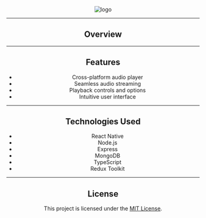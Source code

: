<div align="center">

![logo](https://github.com/michaelilkanayev1997/NovaSound/assets/93651794/2b5e6c0a-1a7e-4d2a-8869-ce237b01efea)

---

## Overview

---

## Features

- Cross-platform audio player
- Seamless audio streaming
- Playback controls and options
- Intuitive user interface

---

## Technologies Used

- React Native
- Node.js
- Express
- MongoDB
- TypeScript
- Redux Toolkit

---


## License

This project is licensed under the [MIT License](LICENSE).

</div>
